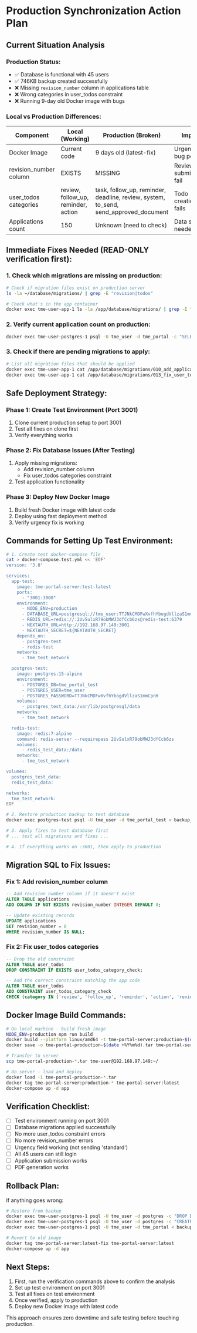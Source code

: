 # Production Synchronization Action Plan

## Current Situation Analysis

### Production Status:
- ✅ Database is functional with 45 users
- ✅ 746KB backup created successfully
- ❌ Missing `revision_number` column in applications table
- ❌ Wrong categories in user_todos constraint
- ❌ Running 9-day old Docker image with bugs

### Local vs Production Differences:

| Component | Local (Working) | Production (Broken) | Impact |
|-----------|----------------|---------------------|---------|
| Docker Image | Current code | 9 days old (latest-fix) | Urgency bug persists |
| revision_number column | EXISTS | MISSING | Review submissions fail |
| user_todos categories | review, follow_up, reminder, action | task, follow_up, reminder, deadline, review, system, to_send, send_approved_document | Todo creation fails |
| Applications count | 150 | Unknown (need to check) | Data sync needed |

## Immediate Fixes Needed (READ-ONLY verification first):

### 1. Check which migrations are missing on production:

```bash
# Check if migration files exist on production server
ls -la ~/database/migrations/ | grep -E "revision|todos"

# Check what's in the app container
docker exec tme-user-app-1 ls -la /app/database/migrations/ | grep -E "revision|todos"
```

### 2. Verify current application count on production:

```bash
docker exec tme-user-postgres-1 psql -U tme_user -d tme_portal -c "SELECT COUNT(*) as total, status, COUNT(*) as count FROM applications GROUP BY status ORDER BY status;"
```

### 3. Check if there are pending migrations to apply:

```bash
# List all migration files that should be applied
docker exec tme-user-app-1 cat /app/database/migrations/010_add_application_revision_tracking.sql 2>/dev/null | head -20
docker exec tme-user-app-1 cat /app/database/migrations/013_fix_user_todos_categories.sql 2>/dev/null | head -20
```

## Safe Deployment Strategy:

### Phase 1: Create Test Environment (Port 3001)
1. Clone current production setup to port 3001
2. Test all fixes on clone first
3. Verify everything works

### Phase 2: Fix Database Issues (After Testing)
1. Apply missing migrations:
   - Add revision_number column
   - Fix user_todos categories constraint
2. Test application functionality

### Phase 3: Deploy New Docker Image
1. Build fresh Docker image with latest code
2. Deploy using fast deployment method
3. Verify urgency fix is working

## Commands for Setting Up Test Environment:

```bash
# 1. Create test docker-compose file
cat > docker-compose.test.yml << 'EOF'
version: '3.8'

services:
  app-test:
    image: tme-portal-server:test-latest
    ports:
      - "3001:3000"
    environment:
      - NODE_ENV=production
      - DATABASE_URL=postgresql://tme_user:TTJNkCMDFwXvfhYbogdVllzaS1mmCpnH@postgres-test:5432/tme_portal_test
      - REDIS_URL=redis://:2UvSulxR79obMWJ3dfCcb6zs@redis-test:6379
      - NEXTAUTH_URL=http://192.168.97.149:3001
      - NEXTAUTH_SECRET=${NEXTAUTH_SECRET}
    depends_on:
      - postgres-test
      - redis-test
    networks:
      - tme_test_network

  postgres-test:
    image: postgres:15-alpine
    environment:
      - POSTGRES_DB=tme_portal_test
      - POSTGRES_USER=tme_user
      - POSTGRES_PASSWORD=TTJNkCMDFwXvfhYbogdVllzaS1mmCpnH
    volumes:
      - postgres_test_data:/var/lib/postgresql/data
    networks:
      - tme_test_network

  redis-test:
    image: redis:7-alpine
    command: redis-server --requirepass 2UvSulxR79obMWJ3dfCcb6zs
    volumes:
      - redis_test_data:/data
    networks:
      - tme_test_network

volumes:
  postgres_test_data:
  redis_test_data:

networks:
  tme_test_network:
EOF

# 2. Restore production backup to test database
docker exec postgres-test psql -U tme_user -d tme_portal_test < backup_production_working_20250909-103042.sql

# 3. Apply fixes to test database first
# ... test all migrations and fixes ...

# 4. If everything works on :3001, then apply to production
```

## Migration SQL to Fix Issues:

### Fix 1: Add revision_number column
```sql
-- Add revision_number column if it doesn't exist
ALTER TABLE applications 
ADD COLUMN IF NOT EXISTS revision_number INTEGER DEFAULT 0;

-- Update existing records
UPDATE applications 
SET revision_number = 0 
WHERE revision_number IS NULL;
```

### Fix 2: Fix user_todos categories
```sql
-- Drop the old constraint
ALTER TABLE user_todos 
DROP CONSTRAINT IF EXISTS user_todos_category_check;

-- Add the correct constraint matching the app code
ALTER TABLE user_todos 
ADD CONSTRAINT user_todos_category_check 
CHECK (category IN ('review', 'follow_up', 'reminder', 'action', 'review_document'));
```

## Docker Image Build Commands:

```bash
# On local machine - build fresh image
NODE_ENV=production npm run build
docker build --platform linux/amd64 -t tme-portal-server:production-$(date +%Y%m%d) .
docker save -o tme-portal-production-$(date +%Y%m%d).tar tme-portal-server:production-$(date +%Y%m%d)

# Transfer to server
scp tme-portal-production-*.tar tme-user@192.168.97.149:~/

# On server - load and deploy
docker load -i tme-portal-production-*.tar
docker tag tme-portal-server:production-* tme-portal-server:latest
docker-compose up -d app
```

## Verification Checklist:

- [ ] Test environment running on port 3001
- [ ] Database migrations applied successfully
- [ ] No more user_todos constraint errors
- [ ] No more revision_number errors
- [ ] Urgency field working (not sending 'standard')
- [ ] All 45 users can still login
- [ ] Application submission works
- [ ] PDF generation works

## Rollback Plan:

If anything goes wrong:
```bash
# Restore from backup
docker exec tme-user-postgres-1 psql -U tme_user -d postgres -c "DROP DATABASE IF EXISTS tme_portal;"
docker exec tme-user-postgres-1 psql -U tme_user -d postgres -c "CREATE DATABASE tme_portal;"
docker exec tme-user-postgres-1 psql -U tme_user -d tme_portal < backup_production_working_20250909-103042.sql

# Revert to old image
docker tag tme-portal-server:latest-fix tme-portal-server:latest
docker-compose up -d app
```

## Next Steps:

1. First, run the verification commands above to confirm the analysis
2. Set up test environment on port 3001
3. Test all fixes on test environment
4. Once verified, apply to production
5. Deploy new Docker image with latest code

This approach ensures zero downtime and safe testing before touching production.